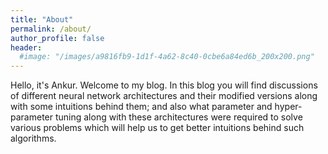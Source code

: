 ```yaml
---
title: "About"
permalink: /about/
author_profile: false
header:
  #image: "/images/a9816fb9-1d1f-4a62-8c40-0cbe6a84ed6b_200x200.png"
---
```


Hello, it's Ankur. Welcome to my blog. In this blog you will find discussions of different neural network architectures and their modified versions along with some intuitions behind them; and also what parameter and hyper-parameter tuning along with these architectures were required to solve various problems which will help us to get better intuitions behind such algorithms.
